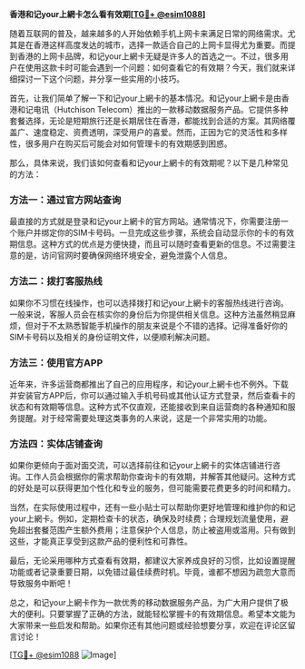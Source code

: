 **香港和记your上網卡怎么看有效期[[TG💪+ @esim1088](https://t.me/s/esim1088)]**

随着互联网的普及，越来越多的人开始依赖手机上网卡来满足日常的网络需求。尤其是在香港这样高度发达的城市，选择一款适合自己的上网卡显得尤为重要。而提到香港的上网卡品牌，和记your上網卡无疑是许多人的首选之一。不过，很多用户在使用这款卡时可能会遇到一个问题：如何查看它的有效期？今天，我们就来详细探讨一下这个问题，并分享一些实用的小技巧。

首先，让我们简单了解一下和记your上網卡的基本情况。和记your上網卡是由香港和记电讯（Hutchison Telecom）推出的一款移动数据服务产品。它提供多种套餐选择，无论是短期旅行还是长期居住在香港，都能找到合适的方案。其网络覆盖广、速度稳定、资费透明，深受用户的喜爱。然而，正因为它的灵活性和多样性，很多用户在购买后可能会对如何管理卡的有效期感到困惑。

那么，具体来说，我们该如何查看和记your上網卡的有效期呢？以下是几种常见的方法：

### 方法一：通过官方网站查询

最直接的方式就是登录和记your上網卡的官方网站。通常情况下，你需要注册一个账户并绑定你的SIM卡号码。一旦完成这些步骤，系统会自动显示你的卡的有效期信息。这种方式的优点是方便快捷，而且可以随时查看更新的信息。不过需要注意的是，访问官网时要确保网络环境安全，避免泄露个人信息。

### 方法二：拨打客服热线

如果你不习惯在线操作，也可以选择拨打和记your上網卡的客服热线进行咨询。一般来说，客服人员会在核实你的身份后为你提供相关信息。这种方法虽然稍显麻烦，但对于不太熟悉智能手机操作的朋友来说是个不错的选择。记得准备好你的SIM卡号码以及相关的身份证明文件，以便顺利解决问题。

### 方法三：使用官方APP

近年来，许多运营商都推出了自己的应用程序，和记your上網卡也不例外。下载并安装官方APP后，你可以通过输入手机号码或其他认证方式登录，然后查看卡的状态和有效期等信息。这种方式不仅直观，还能接收到来自运营商的各种通知和服务提醒。对于经常需要处理这类事务的人来说，这是一个非常实用的功能。

### 方法四：实体店铺查询

如果你更倾向于面对面交流，可以选择前往和记your上網卡的实体店铺进行咨询。工作人员会根据你的需求帮助你查询卡的有效期，并解答其他疑问。这种方式的好处是可以获得更加个性化和专业的服务，但可能需要花费更多的时间和精力。

当然，在实际使用过程中，还有一些小贴士可以帮助你更好地管理和维护你的和记your上網卡。例如，定期检查卡的状态，确保及时续费；合理规划流量使用，避免超出套餐范围产生额外费用；注意保护个人信息，防止被盗用或滥用。只有做到这些，才能真正享受到这款产品的便利性和可靠性。

最后，无论采用哪种方式查看有效期，都建议大家养成良好的习惯，比如设置提醒功能或者记录重要日期，以免错过最佳续费时机。毕竟，谁都不想因为疏忽大意而导致服务中断吧！

总之，和记your上網卡作为一款优秀的移动数据服务产品，为广大用户提供了极大的便利。只要掌握了正确的方法，就能轻松掌握卡的有效期信息。希望本文能为大家带来一些启发和帮助。如果你还有其他问题或经验想要分享，欢迎在评论区留言讨论！

[[TG💪+ @esim1088](https://t.me/s/esim1088) ![Image](https://i.postimg.cc/4NQfJmqS/Snipaste-2025-05-13-00-14-12.png)]